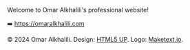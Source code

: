Welcome to Omar Alkhalili's professional website!

➡️ <a href="https://omaralkhalili.com" target="_blank">https://omaralkhalili.com</a>

© <span id="current-year">2024</span> Omar Alkhalili. Design: <a href="https://html5up.net">HTML5 UP</a>. Logo: <a href="https://maketext.io/">Maketext.io</a>.
